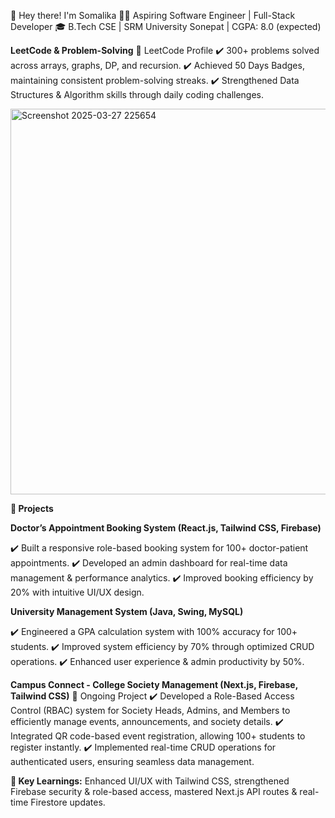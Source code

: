 🚀 Hey there! I'm Somalika
👨‍💻 Aspiring Software Engineer | Full-Stack Developer
🎓 B.Tech CSE | SRM University Sonepat | CGPA: 8.0 (expected)

**LeetCode & Problem-Solving**
🔗 LeetCode Profile
✔️ 300+ problems solved across arrays, graphs, DP, and recursion.
✔️ Achieved 50 Days Badges, maintaining consistent problem-solving streaks.
✔️ Strengthened Data Structures & Algorithm skills through daily coding challenges.

<img width="617" alt="Screenshot 2025-03-27 225654" src="https://github.com/user-attachments/assets/7bfaa67b-b853-4022-9ea1-97a759c54ce1" />



**🚀 Projects**

**Doctor’s Appointment Booking System (React.js, Tailwind CSS, Firebase)**

✔️ Built a responsive role-based booking system for 100+ doctor-patient appointments.
✔️ Developed an admin dashboard for real-time data management & performance analytics.
✔️ Improved booking efficiency by 20% with intuitive UI/UX design.

**University Management System (Java, Swing, MySQL)**

✔️ Engineered a GPA calculation system with 100% accuracy for 100+ students.
✔️ Improved system efficiency by 70% through optimized CRUD operations.
✔️ Enhanced user experience & admin productivity by 50%.

**Campus Connect - College Society Management (Next.js, Firebase, Tailwind CSS)**
🔨 Ongoing Project
✔️ Developed a Role-Based Access Control (RBAC) system for Society Heads, Admins, and Members to efficiently manage events, announcements, and society details.
✔️ Integrated QR code-based event registration, allowing 100+ students to register instantly.
✔️ Implemented real-time CRUD operations for authenticated users, ensuring seamless data management.

**📌 Key Learnings:** Enhanced UI/UX with Tailwind CSS, strengthened Firebase security & role-based access, mastered Next.js API routes & real-time Firestore updates.
